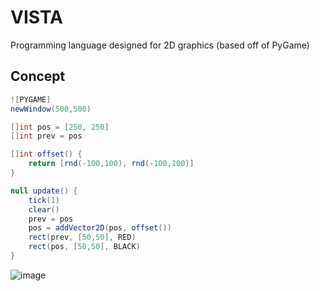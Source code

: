 # VISTA
Programming language designed for 2D graphics (based off of PyGame)

## Concept 
``` c#
![PYGAME]
newWindow(500,500)

[]int pos = [250, 250]
[]int prev = pos

[]int offset() {
    return [rnd(-100,100), rnd(-100,100)]
}

null update() {
    tick(1)
    clear()
    prev = pos
    pos = addVector2D(pos, offset())
    rect(prev, [50,50], RED)
    rect(pos, [50,50], BLACK)
}
```
![image](https://user-images.githubusercontent.com/46300158/153037130-9538d5fd-0746-4a6a-8ea4-f1be54cff733.png)
